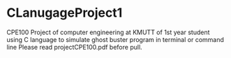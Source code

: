 # CLanugageProject1
CPE100 Project of computer engineering at KMUTT of 1st year student using C language to simulate ghost buster program in terminal or command line
Please read projectCPE100.pdf before pull.
